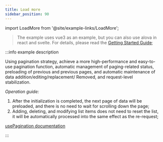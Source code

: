 ```yaml
---
title: Load more
sidebar_position: 90
---
```


import LoadMore from '@site/example-links/LoadMore';

> The example uses vue3 as an example, but you can also use alova in react and svelte. For details, please read the [Getting Started Guide](../get-started/overview);

<LoadMore></LoadMore>

:::info example description

Using pagination strategy, achieve a more high-performance and easy-to-use pagination function, automatic management of paging-related status, preloading of previous and previous pages, and automatic maintenance of data addition/editing/replacement/ Removed, and request-level stabilization.

_Operation guide:_

1. After the initialization is completed, the next page of data will be preloaded, and there is no need to wait for scrolling down the page;
2. Adding, deleting, and modifying list items does not need to reset the list, it will be automatically processed into the same effect as the re-request;

[usePagination documentation](/strategy/usePagination)

:::
